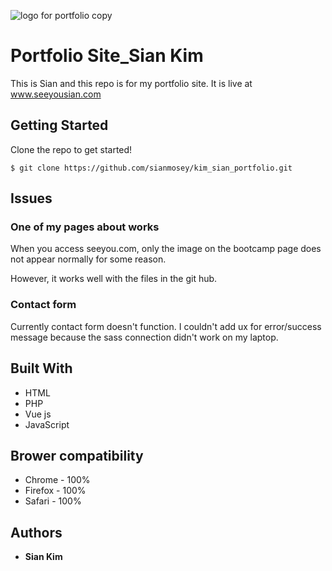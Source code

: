 ![logo for portfolio copy](https://user-images.githubusercontent.com/90750078/205535249-44aac65a-09d5-432e-965e-6ea32cc9c58d.png)
# Portfolio Site_Sian Kim
This is Sian and this repo is for my portfolio site.
It is live at www.seeyousian.com

## Getting Started

Clone the repo to get started!
```
$ git clone https://github.com/sianmosey/kim_sian_portfolio.git
```

## Issues

### One of my pages about works

When you access seeyou.com, only the image on the bootcamp page does not appear normally for some reason.

However, it works well with the files in the git hub.

### Contact form

Currently contact form doesn't function.
I couldn't add ux for error/success message because the sass connection didn't work on my laptop.

## Built With

* HTML
* PHP
* Vue js
* JavaScript

## Brower compatibility

* Chrome - 100%
* Firefox - 100%
* Safari - 100%


## Authors

* **Sian Kim** 
